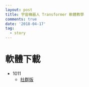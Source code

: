 ```yaml
---
layout: post
title: 宇宙機器人 Transformer 軟體教學
comments: true
date: '2018-04-17'
tag:
  - story
---
```

# 軟體下載

* 1011
  * [社群版](/files/transformer-community-2.00-1110.exe)
